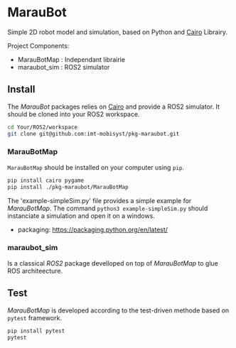 # MarauBot 

Simple 2D robot model and simulation, based on Python and [Cairo](https://pypi.org/project/pycairo/) Librairy.

Project Components:

- MarauBotMap : Independant librairie
- maraubot_sim : ROS2 simulator

## Install

The _MarauBot_ packages relies on  [Cairo](https://pypi.org/project/pycairo/) and provide a ROS2 simulator.
It should be cloned into your ROS2 workspace.

```sh
cd Your/ROS2/workspace
git clone git@github.com:imt-mobisyst/pkg-maraubot.git
```

### MarauBotMap

`MarauBotMap` should be installed on your computer using `pip`.

```sh
pip install cairo pygame
pip install ./pkg-maraubot/MarauBotMap
```

The 'example-simpleSim.py' file provides a simple example for _MarauBotMap_. The command `python3 example-simpleSim.py` should instanciate a simulation and open it on a windows.
 
- packaging: https://packaging.python.org/en/latest/

### maraubot_sim

Is a classical _ROS2_ package develloped on top of _MarauBotMap_ to glue ROS architeecture.

## Test

_MarauBotMap_ is developed according to the test-driven methode based on `pytest` framework.

```sh
pip install pytest
pytest
```

